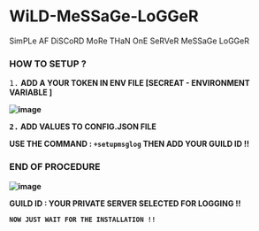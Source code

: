 # WiLD-MeSSaGe-LoGGeR
SimPLe AF DiSCoRD MoRe THaN OnE SeRVeR MeSSaGe LoGGeR

### HOW TO SETUP ?
<kbd>1.</kbd>  <b>ADD A YOUR TOKEN IN ENV FILE [SECREAT - ENVIRONMENT VARIABLE ]
  
  
![image](https://media.discordapp.net/attachments/825654681551765514/948955908761874433/unknown.png?width=216&height=221 "ENV VALUE")
  
  
  <kbd>2.</kbd>  <b>ADD VALUES TO CONFIG.JSON FILE
  
  <b> USE THE COMMAND : </b> `+setupmsglog`
 <B> THEN ADD YOUR GUILD ID !!</B>
 ###  END OF PROCEDURE
 ![image](https://media.discordapp.net/attachments/994139816423870475/994144531341660251/unknown.png "CONFIG")
 
 <b> GUILD ID : YOUR PRIVATE SERVER SELECTED FOR LOGGING !! </b>
 
 `NOW JUST WAIT FOR THE INSTALLATION !!`

